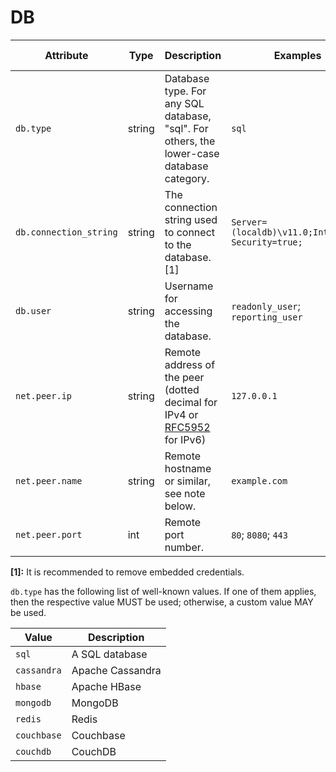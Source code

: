 # DB

<!-- semconv db(tag=connection-level,remove_constraints) -->
| Attribute  | Type | Description  | Examples  | [Requirement Level](https://opentelemetry.io/docs/specs/semconv/general/attribute-requirement-level/) |
|---|---|---|---|---|
| `db.type` | string | Database type. For any SQL database, "sql". For others, the lower-case database category. | `sql` | `Required` |
| `db.connection_string` | string | The connection string used to connect to the database. [1] | `Server=(localdb)\v11.0;Integrated Security=true;` | `Recommended` |
| `db.user` | string | Username for accessing the database. | `readonly_user`; `reporting_user` | `Recommended` |
| `net.peer.ip` | string | Remote address of the peer (dotted decimal for IPv4 or [RFC5952](https://tools.ietf.org/html/rfc5952) for IPv6) | `127.0.0.1` | `Recommended` |
| `net.peer.name` | string | Remote hostname or similar, see note below. | `example.com` | `Recommended` |
| `net.peer.port` | int | Remote port number. | `80`; `8080`; `443` | `Recommended` |

**[1]:** It is recommended to remove embedded credentials.

`db.type` has the following list of well-known values. If one of them applies, then the respective value MUST be used; otherwise, a custom value MAY be used.

| Value  | Description |
|---|---|
| `sql` | A SQL database |
| `cassandra` | Apache Cassandra |
| `hbase` | Apache HBase |
| `mongodb` | MongoDB |
| `redis` | Redis |
| `couchbase` | Couchbase |
| `couchdb` | CouchDB |
<!-- endsemconv -->
